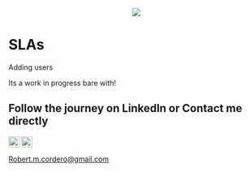 <p align="center">
<img src="https://i.imgur.com/IU6vxHM.jpeg"/></p>

# SLAs
Adding users 






Its a work in progress bare with!

<h2>Follow the journey on LinkedIn or Contact me directly</h2>

<img align="left" alt="Rob | LinkedIn" width="22px" src="https://cdn.jsdelivr.net/npm/simple-icons@v3/icons/linkedin.svg" />
<img align="center" alt="Rob | Gmail" width="22px" src="https://i.imgur.com/Wv76wht.png" />

Robert.m.cordero@gmail.com
